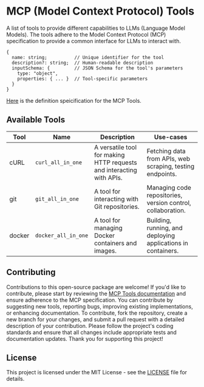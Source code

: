 # MCP (Model Context Protocol) Tools

A list of tools to provide different capabilities to LLMs (Language Model Models).
The tools adhere to the Model Context Protocol (MCP) specification to provide a common interface for LLMs to interact with.

```
{
  name: string;          // Unique identifier for the tool
  description?: string;  // Human-readable description
  inputSchema: {         // JSON Schema for the tool's parameters
    type: "object",
    properties: { ... }  // Tool-specific parameters
  }
}
```

[Here](https://modelcontextprotocol.io/docs/concepts/tools#tool-definition-structure) is the definition speicification for the MCP Tools.

## Available Tools

| Tool   | Name                | Description                                                          | Use-cases                                                    |
|--------|---------------------|----------------------------------------------------------------------|--------------------------------------------------------------|
| cURL   | `curl_all_in_one`   | A versatile tool for making HTTP requests and interacting with APIs. | Fetching data from APIs, web scraping, testing endpoints.    |
| git    | `git_all_in_one`    | A tool for interacting with Git repositories.                        | Managing code repositories, version control, collaboration.  |
| docker | `docker_all_in_one` | A tool for managing Docker containers and images.                    | Building, running, and deploying applications in containers. |

## Contributing
Contributions to this open-source package are welcome! If you'd like to contribute, please start by reviewing
the [MCP Tools documentation](https://modelcontextprotocol.io/docs/concepts/tools#tool-definition-structure) and ensure
adherence to the MCP specification. You can contribute by suggesting new tools, reporting bugs, improving existing
implementations, or enhancing documentation. To contribute, fork the repository, create a new branch for your changes,
and submit a pull request with a detailed description of your contribution. Please follow the project's coding standards
and ensure that all changes include appropriate tests and documentation updates. Thank you for supporting this project!

## License
This project is licensed under the MIT License - see the [LICENSE](LICENSE) file for details.

